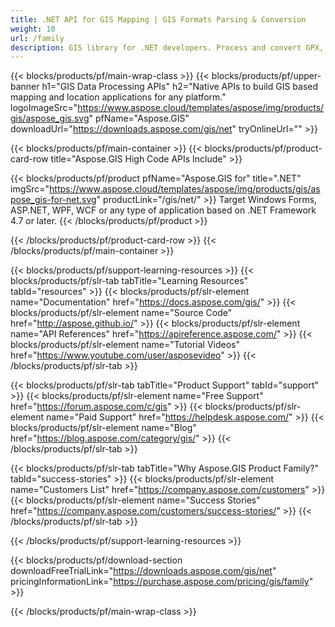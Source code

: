 ```yaml
---
title: .NET API for GIS Mapping | GIS Formats Parsing & Conversion 
weight: 10
url: /family
description: GIS library for .NET developers. Process and convert GPX, KML, GeoTIFF, GeoJSON, ESRI Shapefile, OpenStreetMap (OSM) formats and more
---
```


{{< blocks/products/pf/main-wrap-class >}}
{{< blocks/products/pf/upper-banner h1="GIS Data Processing APIs" h2="Native APIs to build GIS based mapping and location applications for any platform." logoImageSrc="https://www.aspose.cloud/templates/aspose/img/products/gis/aspose_gis.svg" pfName="Aspose.GIS" downloadUrl="https://downloads.aspose.com/gis/net" tryOnlineUrl="" >}}

{{< blocks/products/pf/main-container >}}
{{< blocks/products/pf/product-card-row title="Aspose.GIS High Code APIs Include" >}}

{{< blocks/products/pf/product pfName="Aspose.GIS for" title=".NET" imgSrc="https://www.aspose.cloud/templates/aspose/img/products/gis/aspose_gis-for-net.svg" productLink="/gis/net/" >}}
Target Windows Forms, ASP.NET, WPF, WCF or any type of application based on .NET Framework 4.7 or later.
{{< /blocks/products/pf/product >}}

{{< /blocks/products/pf/product-card-row >}}
{{< /blocks/products/pf/main-container >}}

{{< blocks/products/pf/support-learning-resources >}}
{{< blocks/products/pf/slr-tab tabTitle="Learning Resources" tabId="resources" >}}
{{< blocks/products/pf/slr-element name="Documentation" href="https://docs.aspose.com/gis/" >}}
{{< blocks/products/pf/slr-element name="Source Code" href="http://aspose.github.io/" >}}
{{< blocks/products/pf/slr-element name="API References" href="https://apireference.aspose.com/" >}}
{{< blocks/products/pf/slr-element name="Tutorial Videos" href="https://www.youtube.com/user/asposevideo" >}}
{{< /blocks/products/pf/slr-tab >}}

{{< blocks/products/pf/slr-tab tabTitle="Product Support" tabId="support" >}}
{{< blocks/products/pf/slr-element name="Free Support" href="https://forum.aspose.com/c/gis" >}}
{{< blocks/products/pf/slr-element name="Paid Support" href="https://helpdesk.aspose.com/" >}}
{{< blocks/products/pf/slr-element name="Blog" href="https://blog.aspose.com/category/gis/" >}}
{{< /blocks/products/pf/slr-tab >}}

{{< blocks/products/pf/slr-tab tabTitle="Why Aspose.GIS Product Family?" tabId="success-stories" >}}
{{< blocks/products/pf/slr-element name="Customers List" href="https://company.aspose.com/customers" >}}
{{< blocks/products/pf/slr-element name="Success Stories" href="https://company.aspose.com/customers/success-stories/" >}}
{{< /blocks/products/pf/slr-tab >}}

{{< /blocks/products/pf/support-learning-resources >}}

{{< blocks/products/pf/download-section downloadFreeTrialLink="https://downloads.aspose.com/gis/net" pricingInformationLink="https://purchase.aspose.com/pricing/gis/family" >}}

{{< /blocks/products/pf/main-wrap-class >}}